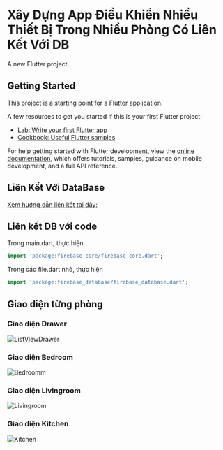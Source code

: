 # Xây Dựng App Điều Khiển Nhiều Thiết Bị Trong Nhiều Phòng Có Liên Kết Với DB

A new Flutter project.

## Getting Started

This project is a starting point for a Flutter application.

A few resources to get you started if this is your first Flutter project:

- [Lab: Write your first Flutter app](https://docs.flutter.dev/get-started/codelab)
- [Cookbook: Useful Flutter samples](https://docs.flutter.dev/cookbook)

For help getting started with Flutter development, view the
[online documentation](https://docs.flutter.dev/), which offers tutorials,
samples, guidance on mobile development, and a full API reference.

## Liên Kết Với DataBase

[Xem hướng dẫn liên kết tại đây:](https://www.youtube.com/watch?v=dyYiqlKBBKM)

## Liên kết DB với code

Trong main.dart, thực hiện

```dart
import 'package:firebase_core/firebase_core.dart';
```

Trong các file.dart nhỏ, thực hiện

```dart
import 'package:firebase_database/firebase_database.dart';
```

## Giao diện từng phòng

### Giao diện Drawer

![ListViewDrawer](./assets/images/ListviewDrawer.png)

### Giao diện Bedroom

![Bedroomm](./assets/images/Bedroom.png)

### Giao diện Livingroom

![Livingroom](./assets/images/Livingroom.png)

### Giao diện Kitchen

![Kitchen](./assets/images/Kitchen.png)
